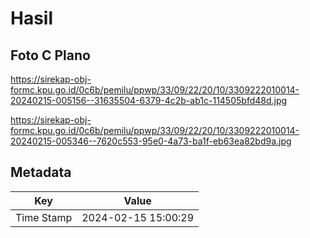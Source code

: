# Hasil

## Foto C Plano

https://sirekap-obj-formc.kpu.go.id/0c6b/pemilu/ppwp/33/09/22/20/10/3309222010014-20240215-005156--31635504-6379-4c2b-ab1c-114505bfd48d.jpg

https://sirekap-obj-formc.kpu.go.id/0c6b/pemilu/ppwp/33/09/22/20/10/3309222010014-20240215-005346--7620c553-95e0-4a73-ba1f-eb63ea82bd9a.jpg


## Metadata

| Key        | Value               |
| ---------- | ------------------- |
| Time Stamp | 2024-02-15 15:00:29 |



